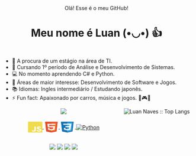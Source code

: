 <div align="center">
Olá! Esse é o meu GitHub!
<h1> Meu nome é Luan  (•◡•) 👍 <h1>
</div>

- 🔭 A procura de um estágio na área de TI.
- 🌱 Cursando 1º período de Análise e Desenvolvimento de Sistemas.
- 💻 No momento aprendendo C# e Python.
- 🔎 Áreas de maior interesse: Desenvolvimento de Software e Jogos.
- 📚 Idiomas: Ingles intermediário / Estudando japonês.
- ⚡ Fun fact: Apaixonado por carros, música e jogos. 🚗🎮🎸


<div align= "center">
  <a href="https://github.com/LuanNaves">
  <img height="130em" src="https://github-readme-stats.vercel.app/api?username=LuanNaves&show_icons=true&theme=tokyonight&include_all_commits=true&count_private=true"/>
  <img style="float: right;" height="130em" src="https://github-readme-stats.vercel.app/api/top-langs/?username=LuanNaves&langs_count=10&theme=tokyonight&layout=compact" alt="Luan Naves :: Top Langs" />
</div>

<div align="center" style="display: inline_block"><br>
  <img align="center" alt="JS" height="30" width="40" src="https://raw.githubusercontent.com/devicons/devicon/master/icons/javascript/javascript-plain.svg">
  <img align="center" alt="HTML" height="30" width="40" src="https://raw.githubusercontent.com/devicons/devicon/master/icons/html5/html5-original.svg">
  <img align="center" alt="CSS" height="30" width="40" src="https://raw.githubusercontent.com/devicons/devicon/master/icons/css3/css3-original.svg">
  <img align="center" alt="Python" height="30" width="40" src="https://cdn.jsdelivr.net/gh/devicons/devicon/icons/python/python-original.svg"> 
</div>

##

<div align="center" style="display: inline_block"> 
  <a href="https://www.instagram.com/luaobobao" target="_blank"><img src="https://img.shields.io/badge/-Instagram-%23E4405F?style=for-the-badge&logo=instagram&logoColor=white" target="_blank"></a>
 	<a href="https://www.twitch.tv/luaobobao" target="_blank"><img src="https://img.shields.io/badge/Twitch-9146FF?style=for-the-badge&logo=twitch&logoColor=white" target="_blank"></a>
  <a href = "mailto:luandhx@gmail.com"><img src="https://img.shields.io/badge/-Gmail-%23333?style=for-the-badge&logo=gmail&logoColor=white" target="_blank"></a>
  <a href="https://www.linkedin.com/in/luannaves/" target="_blank"><img src="https://img.shields.io/badge/-LinkedIn-%230077B5?style=for-the-badge&logo=linkedin&logoColor=white" target="_blank"></a> 

</div>

